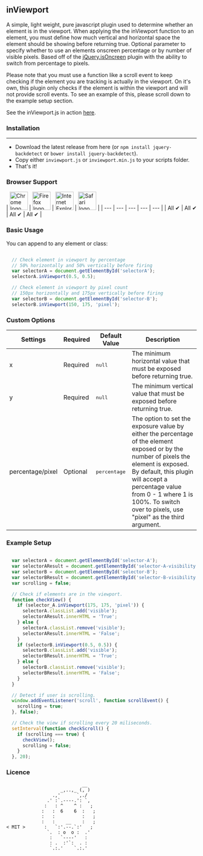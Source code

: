 inViewport
---

A simple, light weight, pure javascript plugin used to determine whether an element is in the viewport. When applying the the inViewport function to an element, you must define how much vertical and horizontal space the element should be showing before returning true. Optional parameter to specify whether to use an elements onscreen percentage or by number of visible pixels.   Based off of the <a href="https://github.com/moagrius/isOnScreen" target="_blank">jQuery.isOncreen</a> plugin with the ability to switch from percentage to pixels.

Please note that you must use a function like a scroll event to keep checking if the element you are tracking is actually in the viewport. On it's own, this plugin only checks if the element is within the viewport and will not provide scroll events. To see an example of this, please scroll down to the example setup section.

See the inViewport.js in action <a href="http://ianrogren.github.io/javascript-inViewport/">here</a>.


### Installation
---
- Download the latest release from here (or `npm install jquery-backdetect` or `bower install jquery-backdetect`).
- Copy either `inviewport.js` or `inviewport.min.js` to your scripts folder.
- That's it!

### Browser Support

| <img src="http://i.imgur.com/dJC1GUv.png" width="48px" height="48px" alt="Chrome logo"> | <img src="http://i.imgur.com/o1m5RcQ.png" width="48px" height="48px" alt="Firefox logo"> | <img src="http://i.imgur.com/8h3iz5H.png" width="48px" height="48px" alt="Internet Explorer logo"> | <img src="http://i.imgur.com/j3tgNKJ.png" width="48px" height="48px" alt="Safari logo"> |
| --- | --- | --- | --- | --- |
| All ✔ | All ✔ | All ✔ | All ✔ |

### Basic Usage

You can append to any element or class:

``` javascript

  // Check element in viewport by percentage
  // 50% horizontally and 50% vertically before firing
  var selectorA = document.getElementById('selectorA');
  selectorA.inViewport(0.5, 0.5);

  // Check element in viewport by pixel count
  // 150px horizontally and 175px vertically before firing
  var selectorB = document.getElementById('selector-B');
  selectorB.inViewport(150, 175, 'pixel');
```

### Custom Options

| Settings | Required | Default Value | Description
| --- | --- | --- | --- |
| x | Required | <pre>null</pre> |  The minimum horizontal value that must be exposed before returning true.  
| y | Required | <pre>null</pre> |  The minimum vertical value that must be exposed before returning true. 
| percentage/pixel | Optional | <pre>percentage</pre> | The option to set the exposure value by either the percentage of the element exposed or by the number of pixels the element is exposed.  By default, this plugin will accept a percentage value from 0 - 1 where 1 is 100%.  To switch over to pixels, use "pixel" as the third argument.

### Example Setup

``` javascript

  var selectorA = document.getElementById('selector-A');
  var selectorAResult = document.getElementById('selector-A-visibility');
  var selectorB = document.getElementById('selector-B');
  var selectorBResult = document.getElementById('selector-B-visibility');
  var scrolling = false;

  // Check if elements are in the viewport.
  function checkView() {
    if (selector_A.inViewport(175, 175, 'pixel')) {
      selectorA.classList.add('visible');
      selectorAResult.innerHTML = 'True';
    } else {
      selectorA.classList.remove('visible');
      selectorAResult.innerHTML = 'False';
    }
    if (selectorB.inViewport(0.5, 0.5)) {
      selectorB.classList.add('visible');
      selectorBResult.innerHTML = 'True';
    } else {
      selectorB.classList.remove('visible');
      selectorBResult.innerHTML = 'False';
    }
  }

  // Detect if user is scrolling.
  window.addEventListener('scroll', function scrollEvent() {
    scrolling = true;
  }, false);

  // Check the view if scrolling every 20 miliseconds.
  setInterval(function checkScroll() {
    if (scrolling === true) {
      checkView();
      scrolling = false;
    }
  }, 20);
```

### Licence 
```
		                    __
		            _,..,_ (, )
		         .,'      `,./
		       .' :`.----.': `,
		      :   : ^    ^ :   ;
		     :   :  6    6  :   ;
		     :   :          :   ;
		     :   :    __    :   ;
< MIT >       :   `:'.--.`:'   ;
		       `.  : o  o :  .'
		        :   `----'   :  
		        : .  :'`:  . :
		        `.:.'    `.:.' 
```



